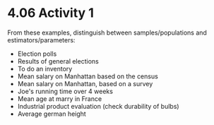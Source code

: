 # 4.06 Activity 1

From these examples, distinguish between samples/populations and estimators/parameters:

- Election polls
- Results of general elections
- To do an inventory
- Mean salary on Manhattan based on the census
- Mean salary on Manhattan, based on a survey
- Joe's running time over 4 weeks
- Mean age at marry in France
- Industrial product evaluation (check durability of bulbs)
- Average german height

